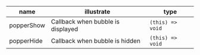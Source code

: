 | name       | illustrate                        | type             |
| ---------- | --------------------------------- | ---------------- |
| popperShow | Callback when bubble is displayed | `(this) => void` |
| popperHide | Callback when bubble is hidden    | `(this) => void` |
